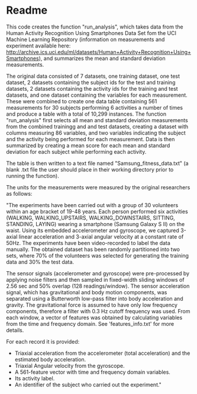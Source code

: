 # Readme
This code creates the function "run_analysis", which takes data from the Human Activity Recognition Using Smartphones Data Set fom the UCI Machine Learning Repository (information on measurements and experiment available here: http://archive.ics.uci.edu/ml/datasets/Human+Activity+Recognition+Using+Smartphones), and summarizes the mean and standard deviation measurements.

The original data consisted of 7 datasets, one training dataset, one test dataset, 2 datasets containing the subject ids for the test and training datasets, 2 datasets containing the activity ids for the training and test datasets, and one dataset containing the variables for each measurement. These were combined to create one data table containing 561 measurements for 30 subjects performing 6 activities a number of times and produce a table with a total of 10,299 instances. The function "run_analysis" first selects all mean and standard deviation measurements from the combined trainingg and and test datasets, creating a dataset with columns measuring 86 variables, and two variables indicating the subject and the activity being performed for each measurement. Data is then summarized by creating a mean score for each mean and standard deviation for each subject while performing each activity.

The table is then written to a text file named "Samsung_fitness_data.txt" (a blank .txt file the user should place in their working directory prior to running the function). 

The units for the measurements were measured by the original researchers as follows:

"The experiments have been carried out with a group of 30 volunteers within an age bracket of 19-48 years. Each person performed six activities (WALKING, WALKING_UPSTAIRS, WALKING_DOWNSTAIRS, SITTING, STANDING, LAYING) wearing a smartphone (Samsung Galaxy S II) on the waist. Using its embedded accelerometer and gyroscope, we captured 3-axial linear acceleration and 3-axial angular velocity at a constant rate of 50Hz. The experiments have been video-recorded to label the data manually. The obtained dataset has been randomly partitioned into two sets, where 70% of the volunteers was selected for generating the training data and 30% the test data. 

The sensor signals (accelerometer and gyroscope) were pre-processed by applying noise filters and then sampled in fixed-width sliding windows of 2.56 sec and 50% overlap (128 readings/window). The sensor acceleration signal, which has gravitational and body motion components, was separated using a Butterworth low-pass filter into body acceleration and gravity. The gravitational force is assumed to have only low frequency components, therefore a filter with 0.3 Hz cutoff frequency was used. From each window, a vector of features was obtained by calculating variables from the time and frequency domain. See 'features_info.txt' for more details. 

For each record it is provided:

- Triaxial acceleration from the accelerometer (total acceleration) and the estimated body acceleration.
- Triaxial Angular velocity from the gyroscope. 
- A 561-feature vector with time and frequency domain variables. 
- Its activity label. 
- An identifier of the subject who carried out the experiment."



